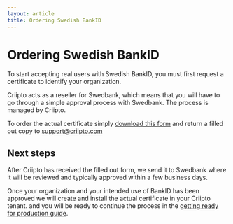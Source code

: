 ```yaml
---
layout: article
title: Ordering Swedish BankID
---
```

# Ordering Swedish BankID

To start accepting real users with Swedish BankID, you must first request a certificate to identify your organization.

Criipto acts as a reseller for Swedbank, which means that you will have to go through a simple approval process with Swedbank. The process is managed by Criipto.

To order the actual certificate simply <a href="/eid-specifics/swedbank-verksamhetsinfo-bankid-template.pdf" download>download this form</a> and return a filled out copy to <a href="mailto:support@criipto.com?subject=Swedish BankID for ...">support@criipto.com</a>

## Next steps

After Criipto has received the filled out form, we send it to Swedbank where it will be reviewed and typically approved within a few business days.

Once your organization and your intended use of BankID has been approved we will create and install the actual certificate in your Criipto tenant. and you will be ready to continue the process in the [getting ready for production guide](/how-to/get-ready-for-production).

